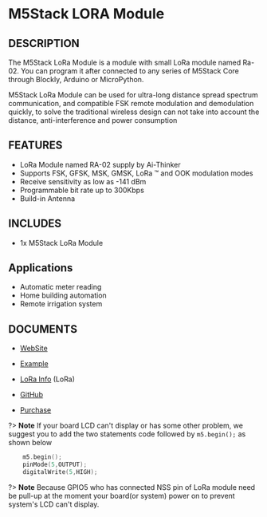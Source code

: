 # M5Stack LORA Module

## DESCRIPTION

The M5Stack LoRa Module is a module with small LoRa module named Ra-02.
You can program it after connected to any series of M5Stack Core through
Blockly, Arduino or MicroPython.

M5Stack LoRa Module can be used for ultra-long distance spread spectrum
communication, and compatible FSK remote modulation and demodulation
quickly, to solve the traditional wireless design can not take into
account the distance, anti-interference and power consumption

## FEATURES

-  LoRa Module named RA-02 supply by Ai-Thinker
-  Supports FSK, GFSK, MSK, GMSK, LoRa ™ and OOK modulation modes
-  Receive sensitivity as low as -141 dBm
-  Programmable bit rate up to 300Kbps
-  Build-in Antenna

## INCLUDES

-  1x M5Stack LoRa Module

## Applications

-  Automatic meter reading
-  Home building automation
-  Remote irrigation system

## DOCUMENTS

- [WebSite](https://m5stack.com)
- [Example](https://github.com/m5stack/M5Stack/tree/master/examples/Modules/Lora)
- [LoRa Info](http://wiki.ai-thinker.com/lora) (LoRa)
- [GitHub](https://github.com/m5stack/M5Stack)

- [Purchase](https://www.aliexpress.com/store/product/M5Stack-Official-Stock-Offer-LoRa-Module-for-ESP32-DIY-Development-Kit-Wireless-433MHz-Built-in-Antenna/3226069_32839736315.html?spm=2114.12010615.8148356.22.25e96be7xE1y22.html)

?> **Note** If your board LCD can't display or has some other problem, we suggest
you to add the two statements code followed by ``m5.begin();`` as shown
below
```cpp
    m5.begin();
    pinMode(5,OUTPUT);
    digitalWrite(5,HIGH);
```
?> **Note** Because GPIO5 who has connected NSS pin of LoRa module need be pull-up
at the moment your board(or system) power on to prevent system's LCD
can't display.
